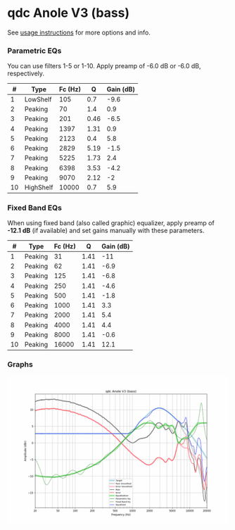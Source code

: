 # qdc Anole V3 (bass)
See [usage instructions](https://github.com/jaakkopasanen/AutoEq#usage) for more options and info.

### Parametric EQs
You can use filters 1-5 or 1-10. Apply preamp of -6.0 dB or -6.0 dB, respectively.

|   # | Type      |   Fc (Hz) |    Q |   Gain (dB) |
|-----|-----------|-----------|------|-------------|
|   1 | LowShelf  |       105 | 0.7  |        -9.6 |
|   2 | Peaking   |        70 | 1.4  |         0.9 |
|   3 | Peaking   |       201 | 0.46 |        -6.5 |
|   4 | Peaking   |      1397 | 1.31 |         0.9 |
|   5 | Peaking   |      2123 | 0.4  |         5.8 |
|   6 | Peaking   |      2829 | 5.19 |        -1.5 |
|   7 | Peaking   |      5225 | 1.73 |         2.4 |
|   8 | Peaking   |      6398 | 3.53 |        -4.2 |
|   9 | Peaking   |      9070 | 2.12 |        -2   |
|  10 | HighShelf |     10000 | 0.7  |         5.9 |

### Fixed Band EQs
When using fixed band (also called graphic) equalizer, apply preamp of **-12.1 dB** (if available) and set gains manually with these parameters.

|   # | Type    |   Fc (Hz) |    Q |   Gain (dB) |
|-----|---------|-----------|------|-------------|
|   1 | Peaking |        31 | 1.41 |       -11   |
|   2 | Peaking |        62 | 1.41 |        -6.9 |
|   3 | Peaking |       125 | 1.41 |        -6.8 |
|   4 | Peaking |       250 | 1.41 |        -4.6 |
|   5 | Peaking |       500 | 1.41 |        -1.8 |
|   6 | Peaking |      1000 | 1.41 |         3.3 |
|   7 | Peaking |      2000 | 1.41 |         5.4 |
|   8 | Peaking |      4000 | 1.41 |         4.4 |
|   9 | Peaking |      8000 | 1.41 |        -0.6 |
|  10 | Peaking |     16000 | 1.41 |        12.1 |

### Graphs
![](./qdc%20Anole%20V3%20(bass).png)
